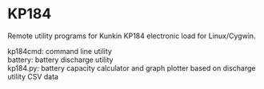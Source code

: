 # KP184
Remote utility programs for Kunkin KP184 electronic load for Linux/Cygwin.

kp184cmd: command line utility  
battery: battery discharge utility  
kp184.py: battery capacity calculator and graph plotter based on discharge utility CSV data  
